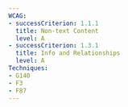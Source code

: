 ```yaml
---
WCAG: 
- successCriterion: 1.1.1
  title: Non-text Content
  level: A
- successCriterion: 1.3.1
  title: Info and Relationships
  level: A
Techniques:
- G140
- F3
- F87
---
```

